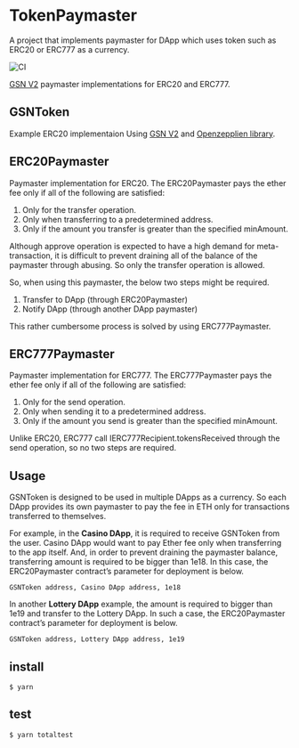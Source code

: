 # TokenPaymaster
A project that implements paymaster for DApp which uses token such as ERC20 or ERC777 as a currency.

![CI](https://github.com/eljovist/TokenPaymaster/workflows/CI/badge.svg)

[GSN V2](https://github.com/opengsn/gsn) paymaster implementations for ERC20 and ERC777.


## GSNToken
Example ERC20 implementaion Using [GSN V2](https://github.com/opengsn/gsn) and [Openzepplien library](https://github.com/OpenZeppelin/openzeppelin-contracts).


## ERC20Paymaster
Paymaster implementation for ERC20. The ERC20Paymaster pays the ether fee only if all of the following are satisfied:
1. Only for the transfer operation.
2. Only when transferring to a predetermined address.
3. Only if the amount you transfer is greater than the specified minAmount.

Although approve operation is expected to have a high demand for meta-transaction, it is difficult to prevent draining all of the balance of the paymaster through abusing. So only the transfer operation is allowed.

So, when using this paymaster, the below two steps might be required.
1. Transfer to DApp (through ERC20Paymaster)
2. Notify DApp (through another DApp paymaster)

This rather cumbersome process is solved by using ERC777Paymaster.


## ERC777Paymaster
Paymaster implementation for ERC777. The ERC777Paymaster pays the ether fee only if all of the following are satisfied:
1. Only for the send operation.
2. Only when sending it to a predetermined address.
3. Only if the amount you send is greater than the specified minAmount.

Unlike ERC20, ERC777 call IERC777Recipient.tokensReceived through the send operation, so no two steps are required.



## Usage
GSNToken is designed to be used in multiple DApps as a currency. So each DApp provides its own paymaster to pay the fee in ETH only for transactions transferred to themselves.

For example, in the **Casino DApp**, it is required to receive GSNToken from the user. Casino DApp would want to pay Ether fee only when transferring to the app itself. And, in order to prevent draining the paymaster balance, transferring amount is required to be bigger than 1e18. In this case, the ERC20Paymaster contract’s parameter for deployment is below.

```
GSNToken address, Casino DApp address, 1e18
```

In another **Lottery DApp** example, the amount is required to bigger than 1e19 and transfer to the  Lottery DApp. In such a case, the ERC20Paymaster contract’s parameter for deployment is below.

```
GSNToken address, Lottery DApp address, 1e19
```


## install
```console
$ yarn
```

## test
```console
$ yarn totaltest
```
